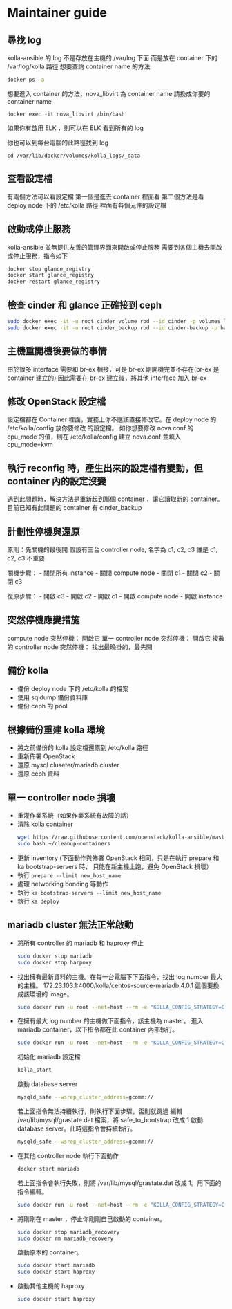 # Maintainer guide

## 尋找 log

kolla-ansible 的 log 不是存放在主機的 /var/log 下面
而是放在 container 下的 /var/log/kolla 路徑
想要查詢 container name 的方法

```bash
docker ps -a
```

想要進入 container 的方法，nova_libvirt 為 container name
請換成你要的 container name
```
docker exec -it nova_libvirt /bin/bash
```

如果你有啟用 ELK ，則可以在 ELK 看到所有的 log


你也可以到每台電腦的此路徑找到 log


```
cd /var/lib/docker/volumes/kolla_logs/_data
```


## 查看設定檔

有兩個方法可以看設定檔
第一個是進去 container 裡面看
第二個方法是看 deploy node 下的 /etc/kolla 路徑
裡面有各個元件的設定檔

## 啟動或停止服務

kolla-ansible 並無提供友善的管理界面來開啟或停止服務
需要到各個主機去開啟或停止服務，指令如下

```bash
docker stop glance_registry
docker start glance_registry
docker restart glance_registry
```

## 檢查 cinder 和 glance 正確接到 ceph

```bash
sudo docker exec -it -u root cinder_volume rbd --id cinder -p volumes ls
sudo docker exec -it -u root cinder_backup rbd --id cinder-backup -p backups ls
```

## 主機重開機後要做的事情

由於很多 interface 需要和 br-ex 相接，可是 br-ex 剛開機完並不存在(br-ex 是 container 建立的)
因此需要在 br-ex 建立後，將其他 interface 加入 br-ex


## 修改 OpenStack 設定檔

設定檔都在 Container 裡面，實務上你不應該直接修改它。在 deploy node 的 /etc/kolla/config 放你要修改
的設定檔。
如你想要修改 nova.conf 的 cpu_mode 的值，則在 /etc/kolla/config 建立 nova.conf 並填入 cpu_mode=kvm


## 執行 reconfig 時，產生出來的設定檔有變動，但 container 內的設定沒變

遇到此問題時，解決方法是重新起到那個 container ，讓它讀取新的 container。
目前已知有此問題的 container 有 cinder_backup


## 計劃性停機與還原

原則：先關機的最後開
假設有三台 controller node, 名字為 c1, c2, c3
誰是 c1, c2, c3 不重要

關機步驟：
    - 關閉所有 instance
    - 關閉 compute node
    - 關閉 c1
    - 關閉 c2
    - 關閉 c3

復原步驟：
    - 開啟 c3
    - 開啟 c2
    - 開啟 c1
    - 開啟 compute node
    - 開啟 instance


## 突然停機應變措施

compute node 突然停機： 開啟它
單一 controller node 突然停機： 開啟它
複數的 controller node 突然停機： 找出最晚掛的，最先開


## 備份 kolla

- 備份 deploy node 下的 /etc/kolla 的檔案
- 使用 sqldump 備份資料庫
- 備份 ceph 的 pool

## 根據備份重建 kolla 環境

- 將之前備份的 kolla 設定檔還原到 /etc/kolla 路徑
- 重新佈署 OpenStack
- 還原 mysql cluseter/mariadb cluster
- 還原 ceph 資料


## 單一 controller node 損壞

- 重灌作業系統（如果作業系統有故障的話）
- 清除 kolla container
  ```bash
  wget https://raw.githubusercontent.com/openstack/kolla-ansible/master/tools/cleanup-containers -O ~/cleanup-containers
  sudo bash ~/cleanup-containers
  ```
- 更新 inventory
  (下面動作與佈署 OpenStack 相同，只是在執行 prepare 和 ka bootstrap-servers 時，
   只能在新主機上跑，避免 OpenStack 損壞）
- 執行 `prepare --limit new_host_name`
- 處理 networking bonding 等動作
- 執行 `ka bootstrap-servers --limit new_host_name`
- 執行 `ka deploy`


## mariadb cluster 無法正常啟動

- 將所有 controller 的 mariadb 和 haproxy 停止
  ```bash
  sudo docker stop mariadb
  sudo docker stop harpoxy
  ```

- 找出擁有最新資料的主機。在每一台電腦下下面指令，找出 log number 最大的主機。
  172.23.103.1:4000/kolla/centos-source-mariadb:4.0.1 這個要換成該環境的 image。
  ```bash
  sudo docker run -u root --net=host --rm -e "KOLLA_CONFIG_STRATEGY=COPY_ALWAYS" -v /etc/kolla/mariadb:/var/lib/kolla/config_files  -v mariadb:/var/lib/mysql -it 172.23.103.1:4000/kolla/centos-source-mariadb:4.0.1 mysqld --wsrep-recover
  ```

- 在擁有最大 log number 的主機做下面指令，該主機為 master。
  進入 mariadb container，以下指令都在此 container 內部執行。
  ```bash
  sudo docker run -u root --net=host --rm -e "KOLLA_CONFIG_STRATEGY=COPY_ALWAYS" -v /etc/kolla/mariadb:/var/lib/kolla/config_files  -v mariadb:/var/lib/mysql -it --name mariadb_recovery 172.23.103.1:4000/kolla/centos-source-mariadb:4.0.1 /bin/bash
  ```
  初始化 mariadb 設定檔
  ```bash
  kolla_start
  ```
  啟動 database server
  ```bash
  mysqld_safe --wsrep_cluster_address=gcomm://
  ```
  若上面指令無法持續執行，則執行下面步驟，否則就跳過
  編輯 /var/lib/mysql/grastate.dat 檔案，將 safe_to_bootstrap 改成 1
  啟動 database server。此時這指令會持續執行。
  ```bash
  mysqld_safe --wsrep_cluster_address=gcomm://
  ```

- 在其他 controller node 執行下面動作
  ```bash
  docker start mariadb
  ```
  若上面指令會執行失敗，則將 /var/lib/mysql/grastate.dat 改成 1。用下面的指令編輯。
  ```bash
  sudo docker run -u root --net=host --rm -e "KOLLA_CONFIG_STRATEGY=COPY_ALWAYS" -v /etc/kolla/mariadb:/var/lib/kolla/config_files  -v mariadb:/var/lib/mysql -it 172.23.103.1:4000/kolla/centos-source-mariadb:4.0.1 vi /var/lib/mysql/grastate.dat
  ```

- 將剛剛在 master ，停止你剛剛自己啟動的 container。
  ```bash
  sudo docker stop mariadb_recovery
  sudo docker rm mariadb_recovery
  ```
  啟動原本的 container。
  ```bash
  sudo docker start mariadb
  sudo docker start haproxy
  ```
- 啟動其他主機的 haproxy
  ```bash
  sudo docker start haproxy
  ```
